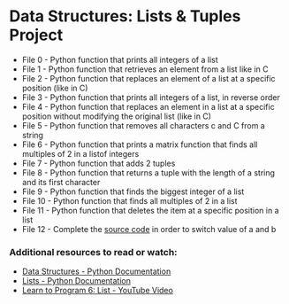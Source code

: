 # Data Structures: Lists & Tuples Project

- File 0 - Python function that prints all integers of a list
- File 1 - Python function that retrieves an element from a list like in C
- File 2 - Python function that replaces an element of a list at a specific position (like in C) 
- File 3 - Python function that prints all integers of a list, in reverse order 
- File 4 - Python function that replaces an element in a list at a specific position without modifying the original list (like in C)
- File 5 - Python function that removes all characters c and C from a string
- File 6 - Python function that prints a matrix function that finds all multiples of 2 in a listof integers
- File 7 - Python function that adds 2 tuples
- File 8 - Python function that returns a tuple with the length of a string and its first character
- File 9 - Python function that finds the biggest integer of a list
- File 10 - Python function that finds all multiples of 2 in a list
- File 11 - Python function that deletes the item at a specific position in a list
- File 12 - Complete the [source code](https://github.com/hs-hq/0x03.py/blob/main/12-switch_py) in order to switch value of a and b

### Additional resources to read or watch:
- [Data Structures - Python Documentation](https://docs.python.org/3/tutorial/datastructures.html)
- [Lists - Python Documentation](https://docs.python.org/3/tutorial/introduction.html#lists)
- [Learn to Program 6: List - YouTube Video](https://www.youtube.com/watch?v=A1HUzrvS-Pw)
